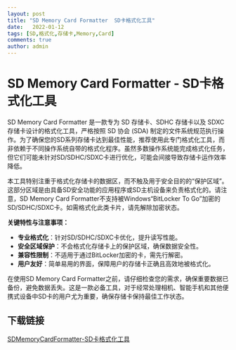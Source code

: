 ```yaml
---
layout: post
title: "SD Memory Card Formatter  SD卡格式化工具"
date:   2022-01-12
tags: [SD,格式化,存储卡,Memory,Card]
comments: true
author: admin
---
```

# SD Memory Card Formatter - SD卡格式化工具

SD Memory Card Formatter 是一款专为 SD 存储卡、SDHC 存储卡以及 SDXC 存储卡设计的格式化工具，严格按照 SD 协会 (SDA) 制定的文件系统规范执行操作。为了确保您的SD系列存储卡达到最佳性能，推荐使用此专门格式化工具，而非依赖于不同操作系统自带的格式化程序。虽然多数操作系统能完成格式化任务，但它们可能未针对SD/SDHC/SDXC卡进行优化，可能会间接导致存储卡运作效率降低。

本工具特别注重于格式化存储卡的数据区，而不触及用于安全目的的“保护区域”。这部分区域是由具备SD安全功能的应用程序或SD主机设备来负责格式化的。请注意，SD Memory Card Formatter不支持被Windows“BitLocker To Go”加密的SD/SDHC/SDXC卡。如需格式化此类卡片，请先解除加密状态。

**关键特性与注意事项：**
- **专业格式化**：针对SD/SDHC/SDXC卡优化，提升读写性能。
- **安全区域保护**：不会格式化存储卡上的保护区域，确保数据安全性。
- **兼容性限制**：不适用于通过BitLocker加密的卡，需先行解密。
- **用户友好**：简单易用的界面，保障用户的存储卡正确且高效地被格式化。

在使用SD Memory Card Formatter之前，请仔细检查您的需求，确保重要数据已备份，避免数据丢失。这是一款必备工具，对于经常处理相机、智能手机和其他便携式设备中SD卡的用户尤为重要，确保存储卡保持最佳工作状态。

## 下载链接

[SDMemoryCardFormatter-SD卡格式化工具](https://pan.quark.cn/s/b36daab97273)